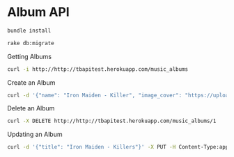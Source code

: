Album API
==========

```bash
bundle install
```

```bash
rake db:migrate
```
Getting Albums
```bash
curl -i http://http://tbapitest.herokuapp.com/music_albums
```
Create an Album
```bash
curl -d '{"name": "Iron Maiden - Killer", "image_cover": "https://upload.wikimedia.org/wikipedia/en/thumb/b/b4/Iron_Maiden_Killers.jpg/220px-Iron_Maiden_Killers.jpg"}'  -X POST -H Content-Type:application/json http://http://tbapitest.herokuapp.com/music_albums
```
Delete an Album
```bash
curl -X DELETE http://http://tbapitest.herokuapp.com/music_albums/1
```
Updating an Album
```bash
curl -d '{"title": "Iron Maiden - Killers"}' -X PUT -H Content-Type:application/json http://http://tbapitest.herokuapp.com/music_albums/1
```
